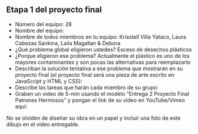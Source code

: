 ## Etapa 1 del proyecto final

- Número del equipo: 28
- Nombre del equipo: 
- Nombre de todos miembros en tu equipo: Krisstell Villa Yataco, Laura Cabezas Sankina, Laila Magallan & Debora
- ¿Qué problema global eligieron ustedes? Exceso de desechos plásticos 
- ¿Porque eligieron ese problema? Actualmente el plástico es uno de los mayores contaminantes y son pocas las alternativas para reemplazarlo
- Describan la solución tentativa a ese problema que mostrarán en su proyecto final (el proyecto final será una pieza de arte escrito en JavaScript y HTML y CSS): 
- Describe las tareas que harán cada miembro de su grupo:
- Graben un video de 5-min usando el modelo “Entrega 2 Proyecto Final Patrones Hermosos” y pongan el link de su vídeo en YouTube/Vimeo aquí:

No se olviden de diseñar su obra en un papel y incluir una foto de este dibujo en el vídeo entregable.
